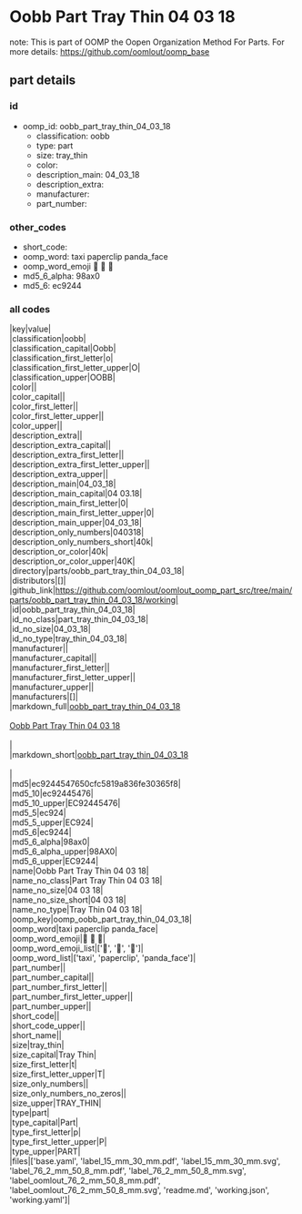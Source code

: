 # Oobb Part Tray Thin 04 03 18  

note: This is part of OOMP the Oopen Organization Method For Parts. For more details: https://github.com/oomlout/oomp_base

##  part details





### id
* oomp_id: oobb_part_tray_thin_04_03_18
  * classification: oobb
  * type: part
  * size: tray_thin
  * color: 
  * description_main: 04_03_18
  * description_extra: 
  * manufacturer: 
  * part_number: 

### other_codes
* short_code: 
* oomp_word: taxi paperclip panda_face
* oomp_word_emoji :taxi: :paperclip: :panda_face:
* md5_6_alpha: 98ax0
* md5_6: ec9244

### all codes 
|key|value|  
|classification|oobb|  
|classification_capital|Oobb|  
|classification_first_letter|o|  
|classification_first_letter_upper|O|  
|classification_upper|OOBB|  
|color||  
|color_capital||  
|color_first_letter||  
|color_first_letter_upper||  
|color_upper||  
|description_extra||  
|description_extra_capital||  
|description_extra_first_letter||  
|description_extra_first_letter_upper||  
|description_extra_upper||  
|description_main|04_03_18|  
|description_main_capital|04 03.18|  
|description_main_first_letter|0|  
|description_main_first_letter_upper|0|  
|description_main_upper|04_03_18|  
|description_only_numbers|040318|  
|description_only_numbers_short|40k|  
|description_or_color|40k|  
|description_or_color_upper|40K|  
|directory|parts/oobb_part_tray_thin_04_03_18|  
|distributors|[]|  
|github_link|https://github.com/oomlout/oomlout_oomp_part_src/tree/main/parts/oobb_part_tray_thin_04_03_18/working|  
|id|oobb_part_tray_thin_04_03_18|  
|id_no_class|part_tray_thin_04_03_18|  
|id_no_size|04_03_18|  
|id_no_type|tray_thin_04_03_18|  
|manufacturer||  
|manufacturer_capital||  
|manufacturer_first_letter||  
|manufacturer_first_letter_upper||  
|manufacturer_upper||  
|manufacturers|[]|  
|markdown_full|[oobb_part_tray_thin_04_03_18](https://github.com/oomlout/oomlout_oomp_part_src/tree/main/parts/oobb_part_tray_thin_04_03_18/working)<br>[](https://github.com/oomlout/oomlout_oomp_part_src/tree/main/parts/oobb_part_tray_thin_04_03_18/working)<br>[Oobb Part Tray Thin 04 03 18](https://github.com/oomlout/oomlout_oomp_part_src/tree/main/parts/oobb_part_tray_thin_04_03_18/working)<br><br>|  
|markdown_short|[oobb_part_tray_thin_04_03_18](https://github.com/oomlout/oomlout_oomp_part_src/tree/main/parts/oobb_part_tray_thin_04_03_18/working)<br><br>|  
|md5|ec9244547650cfc5819a836fe30365f8|  
|md5_10|ec92445476|  
|md5_10_upper|EC92445476|  
|md5_5|ec924|  
|md5_5_upper|EC924|  
|md5_6|ec9244|  
|md5_6_alpha|98ax0|  
|md5_6_alpha_upper|98AX0|  
|md5_6_upper|EC9244|  
|name|Oobb Part Tray Thin 04 03 18|  
|name_no_class|Part Tray Thin 04 03 18|  
|name_no_size|04 03 18|  
|name_no_size_short|04 03 18|  
|name_no_type|Tray Thin 04 03 18|  
|oomp_key|oomp_oobb_part_tray_thin_04_03_18|  
|oomp_word|taxi paperclip panda_face|  
|oomp_word_emoji|:taxi: :paperclip: :panda_face:|  
|oomp_word_emoji_list|[':taxi:', ':paperclip:', ':panda_face:']|  
|oomp_word_list|['taxi', 'paperclip', 'panda_face']|  
|part_number||  
|part_number_capital||  
|part_number_first_letter||  
|part_number_first_letter_upper||  
|part_number_upper||  
|short_code||  
|short_code_upper||  
|short_name||  
|size|tray_thin|  
|size_capital|Tray Thin|  
|size_first_letter|t|  
|size_first_letter_upper|T|  
|size_only_numbers||  
|size_only_numbers_no_zeros||  
|size_upper|TRAY_THIN|  
|type|part|  
|type_capital|Part|  
|type_first_letter|p|  
|type_first_letter_upper|P|  
|type_upper|PART|  
|files|['base.yaml', 'label_15_mm_30_mm.pdf', 'label_15_mm_30_mm.svg', 'label_76_2_mm_50_8_mm.pdf', 'label_76_2_mm_50_8_mm.svg', 'label_oomlout_76_2_mm_50_8_mm.pdf', 'label_oomlout_76_2_mm_50_8_mm.svg', 'readme.md', 'working.json', 'working.yaml']|  
